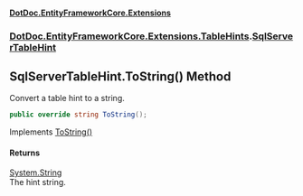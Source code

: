 #### [DotDoc\.EntityFrameworkCore\.Extensions](Home.md 'Home')
### [DotDoc\.EntityFrameworkCore\.Extensions\.TableHints](DotDoc.EntityFrameworkCore.Extensions.TableHints.md 'DotDoc\.EntityFrameworkCore\.Extensions\.TableHints').[SqlServerTableHint](SqlServerTableHint.md 'DotDoc\.EntityFrameworkCore\.Extensions\.TableHints\.SqlServerTableHint')

## SqlServerTableHint\.ToString\(\) Method

Convert a table hint to a string\.

```csharp
public override string ToString();
```

Implements [ToString\(\)](ITableHint.ToString().md 'DotDoc\.EntityFrameworkCore\.Extensions\.TableHints\.ITableHint\.ToString\(\)')

#### Returns
[System\.String](https://learn.microsoft.com/en-us/dotnet/api/system.string 'System\.String')  
The hint string\.